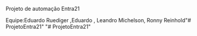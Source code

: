 Projeto de automação Entra21

Equipe:Eduardo Ruediger ,Eduardo , Leandro Michelson, Ronny Reinhold"# ProjetoEntra21" 
"# ProjetoEntra21" 